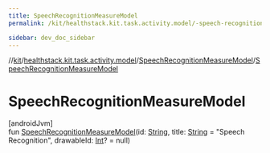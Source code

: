 ```yaml
---
title: SpeechRecognitionMeasureModel
permalink: /kit/healthstack.kit.task.activity.model/-speech-recognition-measure-model/-speech-recognition-measure-model.html

sidebar: dev_doc_sidebar
---
```

//[kit](../../../kit.html)/[healthstack.kit.task.activity.model](../index.html)/[SpeechRecognitionMeasureModel](index.html)/[SpeechRecognitionMeasureModel](-speech-recognition-measure-model.html)



# SpeechRecognitionMeasureModel



[androidJvm]\
fun [SpeechRecognitionMeasureModel](-speech-recognition-measure-model.html)(id: [String](https://kotlinlang.org/api/latest/jvm/stdlib/kotlin/-string/index.html), title: [String](https://kotlinlang.org/api/latest/jvm/stdlib/kotlin/-string/index.html) = &quot;Speech Recognition&quot;, drawableId: [Int](https://kotlinlang.org/api/latest/jvm/stdlib/kotlin/-int/index.html)? = null)





